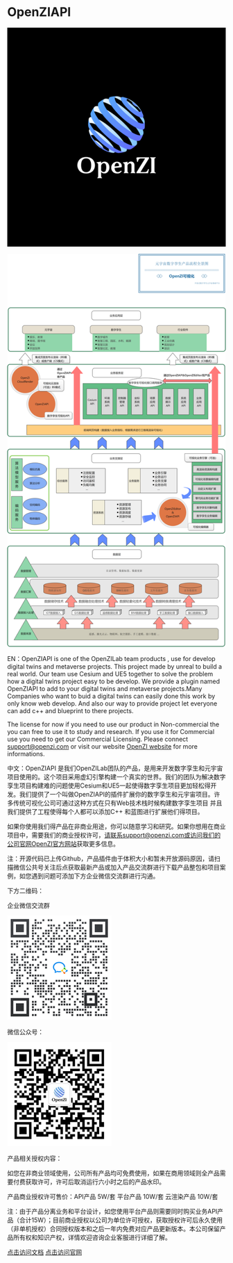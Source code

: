 # OpenZIAPI

![Logo](./Docs/OpenZILogo.png)

![Logo](./Docs/OpenZIProducts.png)

EN：OpenZIAPI is one of the OpenZILab team products , use for develop digital twins and metaverse projects. This project made by unreal to build a real world. Our team use Cesium and UE5 together to solve the problem how a digital twins project easy to be develop. We provide a plugin named OpenZIAPI to add to your digital twins and metaverse projects.Many Companies who want to buid a digital twins can easily done this work by only know web develop. And also our way to provide project let everyone can add c++ and blueprint to there projects.

The license for now if you need to use our product in Non-commercial the you can free to use it to study and research. If you use it for Commercial use you need to get our Commercial Licensing. Please connect support@openzi.com or visit our website [OpenZI website](http://cengzi.com/) for more informations.

中文：OpenZIAPI 是我们OpenZILab团队的产品，是用来开发数字孪生和元宇宙项目使用的。这个项目采用虚幻引擎构建一个真实的世界。我们的团队为解决数字孪生项目构建难的问题使用Cesium和UE5一起使得数字孪生项目更加轻松得开发。我们提供了一个叫做OpenZIAPI的插件扩展你的数字孪生和元宇宙项目。许多传统可视化公司可通过这种方式在只有Web技术栈时候构建数字孪生项目 并且我们提供了工程使得每个人都可以添加C++ 和蓝图进行扩展他们得项目。

如果你使用我们得产品在非商业用途，你可以随意学习和研究。如果你想用在商业项目中，需要我们的商业授权许可，请联系support@openzi.com或访问我们的公司官网[OpenZI官方网站](http://cengzi.com/)获取更多信息。

注：开源代码已上传Github，产品插件由于体积大小和暂未开放源码原因，请扫描微信公共号关注后点获取最新产品或加入产品交流群进行下载产品整包和项目案例，如您遇到问题可添加下方企业微信交流群进行沟通。

下方二维码：

企业微信交流群

<img src="./Docs/wecom.png" alt="Logo" style="zoom:100%;" />

微信公众号：

<img src="./Docs/wechat.jpg" alt="Logo" style="zoom:100%;" />

产品相关授权内容：

如您在非商业领域使用，公司所有产品均可免费使用，如果在商用领域则全产品需要付费获取许可，许可后取消运行六小时之后的产品水印。

产品商业授权许可售价：API产品 5W/套 平台产品 10W/套 云渲染产品 10W/套

注：由于产品分离业务和平台设计，如您使用平台产品则需要同时购买业务API产品（合计15W）；目前商业授权以公司为单位许可授权，获取授权许可后永久使用（非单机授权）合同授权版本和之后一年内免费对应产品更新版本。本公司保留产品所有权和知识产权，详情欢迎咨询企业客服进行详细了解。



[点击访问文档](http://doc.cengzi.com:3000/)                       [点击访问官网](http://www.cengzi.com/)